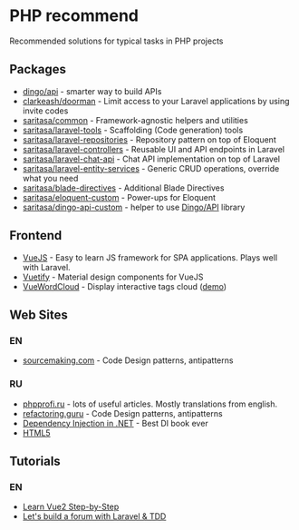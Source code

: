 # PHP recommend
Recommended solutions for typical tasks in PHP projects

## Packages
* [dingo/api](https://github.com/dingo/api) - smarter way to build APIs
* [clarkeash/doorman](https://github.com/clarkeash/doorman) - Limit access to your Laravel applications by using invite codes
* [saritasa/common](https://github.com/Saritasa/php-common) - Framework-agnostic helpers and utilities
* [saritasa/laravel-tools](https://github.com/Saritasa/php-laravel-tools) - Scaffolding (Code generation) tools
* [saritasa/laravel-repositories](https://github.com/Saritasa/php-laravel-repositories) - Repository pattern on top of Eloquent
* [saritasa/laravel-controllers](https://github.com/Saritasa/php-laravel-controllers) - Reusable UI and API endpoints in Laravel
* [saritasa/laravel-chat-api](https://github.com/Saritasa/php-laravel-chat-api) - Chat API implementation on top of Laravel
* [saritasa/laravel-entity-services](https://github.com/Saritasa/php-laravel-entity-services) - Generic CRUD operations, override what you need
* [saritasa/blade-directives](https://github.com/Saritasa/php-blade-directives) - Additional Blade Directives
* [saritasa/eloquent-custom](https://github.com/Saritasa/php-eloquent-custom) - Power-ups for Eloquent
* [saritasa/dingo-api-custom](https://github.com/Saritasa/php-dingo-api-custom) - helper to use [Dingo/API](https://github.com/dingo/api) library

## Frontend
* [VueJS](https://vuejs.org/) - Easy to learn JS framework for SPA applications. Plays well with Laravel.
* [Vuetify](https://vuetifyjs.com) - Material design components for VueJS
* [VueWordCloud](https://github.com/SeregPie/VueWordCloud) - Display interactive tags cloud ([demo](https://seregpie.github.io/VueWordCloud/))

## Web Sites
### EN
* [sourcemaking.com](https://sourcemaking.com/) - Code Design patterns, antipatterns

### RU
* [phpprofi.ru](https://phpprofi.ru) - lots of useful articles. Mostly translations from english.
* [refactoring.guru](https://refactoring.guru/ru) - Code Design patterns, antipatterns
* [Dependency Injection in .NET](https://smarly.net/dependency-injection-in-net) - Best DI book ever
* [HTML5](https://smarly.net/html5)

## Tutorials
### EN
* [Learn Vue2 Step-by-Step](https://laracasts.com/series/learn-vue-2-step-by-step/)
* [Let's build a forum with Laravel & TDD](https://laracasts.com/series/lets-build-a-forum-with-laravel)
